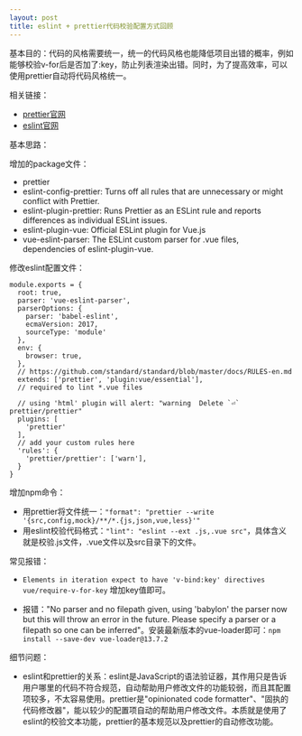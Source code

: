 ```yaml
---
layout: post
title: eslint + prettier代码校验配置方式回顾
---
```


基本目的：代码的风格需要统一，统一的代码风格也能降低项目出错的概率，例如能够校验v-for后是否加了:key，防止列表渲染出错。同时，为了提高效率，可以使用prettier自动将代码风格统一。

相关链接：

* [prettier官网](https://prettier.io/)
* [eslint官网](http://eslint.cn/docs/user-guide/configuring)

基本思路：

增加的package文件：

* prettier
* eslint-config-prettier: Turns off all rules that are unnecessary or might conflict with Prettier.
* eslint-plugin-prettier: 
Runs Prettier as an ESLint rule and reports differences as individual ESLint issues.
* eslint-plugin-vue: Official ESLint plugin for Vue.js
* vue-eslint-parser: The ESLint custom parser for .vue files, dependencies of eslint-plugin-vue.

修改eslint配置文件：

```
module.exports = {
  root: true,
  parser: 'vue-eslint-parser',
  parserOptions: {
    parser: 'babel-eslint',
    ecmaVersion: 2017,
    sourceType: 'module'
  },
  env: {
    browser: true,
  },
  // https://github.com/standard/standard/blob/master/docs/RULES-en.md
  extends: ['prettier', 'plugin:vue/essential'],
  // required to lint *.vue files

  // using 'html' plugin will alert: "warning  Delete `⏎`  prettier/prettier"
  plugins: [
    'prettier'
  ],
  // add your custom rules here
  'rules': {
    'prettier/prettier': ['warn'],
  }
}
```

增加npm命令：

* 用prettier将文件统一：```"format": "prettier --write '{src,config,mock}/**/*.{js,json,vue,less}'"```
* 用eslint校验代码格式：```"lint": "eslint --ext .js,.vue src"```，具体含义就是校验.js文件，.vue文件以及src目录下的文件。

常见报错：

* ```Elements in iteration expect to have 'v-bind:key' directives  vue/require-v-for-key``` 增加key值即可。

* 报错："No parser and no filepath given, using 'babylon' the parser now but this will throw an error in the future. Please specify a parser or a filepath so one can be inferred"。安装最新版本的vue-loader即可：```npm install --save-dev vue-loader@13.7.2```


细节问题：

* eslint和prettier的关系：eslint是JavaScript的语法验证器，其作用只是告诉用户哪里的代码不符合规范，自动帮助用户修改文件的功能较弱，而且其配置项较多，不太容易使用。prettier是"opinionated code formatter"、"固执的代码修改器"，能以较少的配置项自动的帮助用户修改文件。本质就是使用了eslint的校验文本功能，prettier的基本规范以及prettier的自动修改功能。